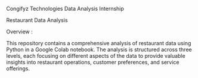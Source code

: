 Congifyz Technologies Data Analysis Internship

Restaurant Data Analysis

Overview :

This repository contains a comprehensive analysis of restaurant data using Python in a Google Colab notebook. The analysis is structured across three levels, each focusing on different aspects of the data to provide valuable insights into restaurant operations, customer preferences, and service offerings.
